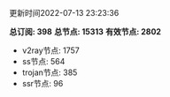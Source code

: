 更新时间2022-07-13 23:23:36

**总订阅: 398**
**总节点: 15313**
**有效节点: 2802**
- v2ray节点: 1757
- ss节点: 564
- trojan节点: 385
- ssr节点: 96
